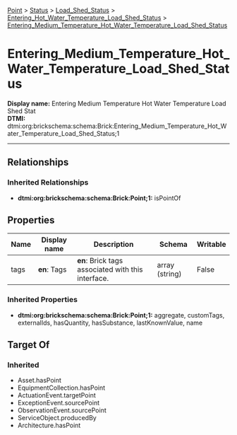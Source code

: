 [Point](../../../Point.md) > [Status](../../Status.md) > [Load_Shed_Status](../Load_Shed_Status.md) > [Entering_Hot_Water_Temperature_Load_Shed_Status](Entering_Hot_Water_Temperature_Load_Shed_Status.md) > [Entering_Medium_Temperature_Hot_Water_Temperature_Load_Shed_Status](.)
# Entering_Medium_Temperature_Hot_Water_Temperature_Load_Shed_Status

**Display name:** Entering Medium Temperature Hot Water Temperature Load Shed Stat<br />
**DTMI:** dtmi:org:brickschema:schema:Brick:Entering_Medium_Temperature_Hot_Water_Temperature_Load_Shed_Status;1

---
## Relationships
### Inherited Relationships
* **dtmi:org:brickschema:schema:Brick:Point;1:** isPointOf
## Properties
|Name|Display name|Description|Schema|Writable|
|-|-|-|-|-|
|tags|**en**: Tags|**en**: Brick tags associated with this interface.|array (string)|False|
### Inherited Properties
* **dtmi:org:brickschema:schema:Brick:Point;1:** aggregate, customTags, externalIds, hasQuantity, hasSubstance, lastKnownValue, name
## Target Of
### Inherited
* Asset.hasPoint
* EquipmentCollection.hasPoint
* ActuationEvent.targetPoint
* ExceptionEvent.sourcePoint
* ObservationEvent.sourcePoint
* ServiceObject.producedBy
* Architecture.hasPoint
